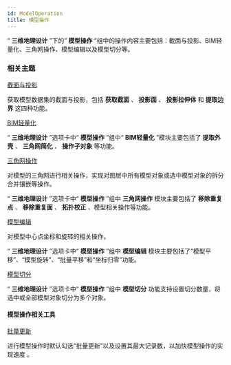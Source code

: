 ```yaml
---
id: ModelOperation
title: 模型操作
---
```

“ **三维地理设计** ”下的“ **模型操作** ”组中的操作内容主要包括：截面与投影、BIM轻量化、三角网操作、模型编辑以及模型切分等。

###  相关主题

[截面与投影](../SectionAndProjection/SectionAndProjection)

获取模型数据集的截面与投影，包括 **获取截面** 、 **投影面** 、 **投影拉伸体** 和 **提取边界** 这四种功能。

[BIM轻量化](../../BIMModle/BIMModle)

“ **三维地理设计** ”选项卡中“ **模型操作** ”组中“ **BIM轻量化** ”模块主要包括了 **提取外壳** 、 **三角网简化** 、
**操作子对象** 等功能。

[三角网操作](../../TINModelOperation/TINModelOperation)

对模型的三角网进行相关操作，实现对图层中所有模型对象或选中模型对象的拆分合并镶嵌等操作。

“ **三维地理设计** ”选项卡中“ **模型操作** ”组中 **三角网操作** 模块主要包括了 **移除重复点** 、 **移除重复面** 、
**拓扑校正** 、模型相关操作等功能。

[模型编辑](../ModelEdit/ModelEdit)

对模型中心点坐标和旋转的相关操作。

“ **三维地理设计** ”选项卡中“ **模型操作** ”组中 **模型编辑**
模块主要包括了“模型平移”、“模型旋转”、“批量平移”和“坐标归零”功能。

[模型切分](../ModelOperation/ModelSlicing)

“ **三维地理设计** ”选项卡中“ **模型操作** ”组中 **模型切分** 功能支持设置切分数量，将选中或全部模型对象切分为多个对象。

####  模型操作相关工具

[批量更新](../BatchUpdata)

进行模型操作时默认勾选“批量更新”以及设置其最大记录数，以加快模型操作的实现速度 。

  
  

